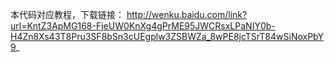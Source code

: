 本代码对应教程，下载链接：
http://wenku.baidu.com/link?url=KntZ3ApMG168-FjeUW0KnXg4gPrME95JWCRsxLPaNIY0b-H4Zn8Xs43T8Pru3SF8bSn3cUEgplw3ZSBWZa_8wPE8jcTSrT84wSiNoxPbY9_